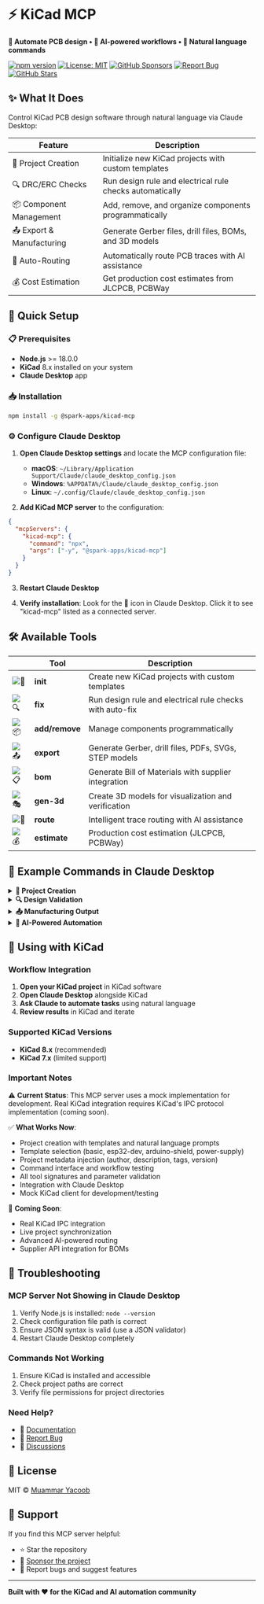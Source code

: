 # ⚡ KiCad MCP

**🔧 Automate PCB design • 🤖 AI-powered workflows • 🚀 Natural language commands**

[![npm version](https://img.shields.io/npm/v/@spark-apps/kicad-mcp?style=flat-square)](https://www.npmjs.com/package/@spark-apps/kicad-mcp)
[![License: MIT](https://img.shields.io/badge/License-MIT-yellow?style=flat-square)](https://opensource.org/licenses/MIT)
[![GitHub Sponsors](https://img.shields.io/github/sponsors/muammar-yacoob?style=social)](https://github.com/sponsors/muammar-yacoob)
[![Report Bug](https://img.shields.io/badge/Report-Bug-red?style=flat-square)](https://github.com/muammar-yacoob/kicad-mcp/issues)
[![GitHub Stars](https://img.shields.io/github/stars/muammar-yacoob/kicad-mcp?style=social)](https://github.com/muammar-yacoob/kicad-mcp)

## ✨ What It Does

Control KiCad PCB design software through natural language via Claude Desktop:

| Feature                   | Description                                              |
| ------------------------- | -------------------------------------------------------- |
| 🎨 Project Creation       | Initialize new KiCad projects with custom templates      |
| 🔍 DRC/ERC Checks         | Run design rule and electrical rule checks automatically |
| 📦 Component Management   | Add, remove, and organize components programmatically    |
| 📤 Export & Manufacturing | Generate Gerber files, drill files, BOMs, and 3D models  |
| 🔄 Auto-Routing           | Automatically route PCB traces with AI assistance        |
| 💰 Cost Estimation        | Get production cost estimates from JLCPCB, PCBWay        |

## 🚀 Quick Setup

### 📋 Prerequisites

- **Node.js** >= 18.0.0
- **KiCad** 8.x installed on your system
- **Claude Desktop** app

### 📥 Installation

```bash
npm install -g @spark-apps/kicad-mcp
```

### ⚙️ Configure Claude Desktop

1. **Open Claude Desktop settings** and locate the MCP configuration file:
   - **macOS**: `~/Library/Application Support/Claude/claude_desktop_config.json`
   - **Windows**: `%APPDATA%/Claude/claude_desktop_config.json`
   - **Linux**: `~/.config/Claude/claude_desktop_config.json`

2. **Add KiCad MCP server** to the configuration:

```json
{
  "mcpServers": {
    "kicad-mcp": {
      "command": "npx",
      "args": ["-y", "@spark-apps/kicad-mcp"]
    }
  }
}
```

3. **Restart Claude Desktop**

4. **Verify installation**: Look for the 🔌 icon in Claude Desktop. Click it to see "kicad-mcp" listed as a connected server.

## 🛠️ Available Tools

|                                                                            | Tool           | Description                                              |
| -------------------------------------------------------------------------- | -------------- | -------------------------------------------------------- |
| ![🎨](https://img.shields.io/badge/🎨-Project_Init-blue?style=flat-square) | **init**       | Create new KiCad projects with custom templates          |
| ![🔍](https://img.shields.io/badge/🔍-DRC%2FERC-green?style=flat-square)   | **fix**        | Run design rule and electrical rule checks with auto-fix |
| ![📦](https://img.shields.io/badge/📦-Components-orange?style=flat-square) | **add/remove** | Manage components programmatically                       |
| ![📤](https://img.shields.io/badge/📤-Export-purple?style=flat-square)     | **export**     | Generate Gerber, drill files, PDFs, SVGs, STEP models    |
| ![📋](https://img.shields.io/badge/📋-BOM-teal?style=flat-square)          | **bom**        | Generate Bill of Materials with supplier integration     |
| ![🎭](https://img.shields.io/badge/🎭-3D_Model-indigo?style=flat-square)   | **gen-3d**     | Create 3D models for visualization and verification      |
| ![🔄](https://img.shields.io/badge/🔄-Auto_Route-red?style=flat-square)    | **route**      | Intelligent trace routing with AI assistance             |
| ![💰](https://img.shields.io/badge/💰-Cost_Est-yellow?style=flat-square)   | **estimate**   | Production cost estimation (JLCPCB, PCBWay)              |

## 💬 Example Commands in Claude Desktop

<details>
<summary><strong>🎨 Project Creation</strong></summary>

> "Create a new 4-layer PCB project for ESP32 development"

> "Initialize a simple Arduino shield project"

> "List available project templates"

> "Create a basic 2-layer PCB called 'my-sensor-board'"

**Available Templates:**
- `basic` - Simple 2-layer PCB
- `esp32-dev` - 4-layer ESP32 dev board with USB-C
- `arduino-shield` - 2-layer Arduino-compatible shield
- `power-supply` - 2-layer power supply board

</details>

<details>
<summary><strong>🔍 Design Validation</strong></summary>

> "Run DRC checks on my current board and fix all errors"

> "Check for electrical rule violations in the schematic"

</details>

<details>
<summary><strong>📤 Manufacturing Output</strong></summary>

> "Export Gerber files for JLCPCB fabrication"

> "Generate a complete BOM with supplier links"

> "Create a 3D STEP model for mechanical verification"

</details>

<details>
<summary><strong>🤖 AI-Powered Automation</strong></summary>

> "Auto-route all remaining traces on the power supply section"

> "Estimate production cost for 100 units via JLCPCB"

> "Optimize component placement for thermal management"

</details>

## 🔧 Using with KiCad

### Workflow Integration

1. **Open your KiCad project** in KiCad software
2. **Open Claude Desktop** alongside KiCad
3. **Ask Claude to automate tasks** using natural language
4. **Review results** in KiCad and iterate

### Supported KiCad Versions

- **KiCad 8.x** (recommended)
- **KiCad 7.x** (limited support)

### Important Notes

⚠️ **Current Status**: This MCP server uses a mock implementation for development. Real KiCad integration requires KiCad's IPC protocol implementation (coming soon).

✅ **What Works Now**:

- Project creation with templates and natural language prompts
- Template selection (basic, esp32-dev, arduino-shield, power-supply)
- Project metadata injection (author, description, tags, version)
- Command interface and workflow testing
- All tool signatures and parameter validation
- Integration with Claude Desktop
- Mock KiCad client for development/testing

🔄 **Coming Soon**:

- Real KiCad IPC integration
- Live project synchronization
- Advanced AI-powered routing
- Supplier API integration for BOMs

## 🐛 Troubleshooting

### MCP Server Not Showing in Claude Desktop

1. Verify Node.js is installed: `node --version`
2. Check configuration file path is correct
3. Ensure JSON syntax is valid (use a JSON validator)
4. Restart Claude Desktop completely

### Commands Not Working

1. Ensure KiCad is installed and accessible
2. Check project paths are correct
3. Verify file permissions for project directories

### Need Help?

- 📖 [Documentation](https://github.com/muammar-yacoob/kicad-mcp)
- 🐛 [Report Bug](https://github.com/muammar-yacoob/kicad-mcp/issues)
- 💬 [Discussions](https://github.com/muammar-yacoob/kicad-mcp/discussions)

## 📝 License

MIT © [Muammar Yacoob](https://github.com/muammar-yacoob)

## 🌟 Support

If you find this MCP server helpful:

- ⭐ Star the repository
- 💖 [Sponsor the project](https://github.com/sponsors/muammar-yacoob)
- 🐛 Report bugs and suggest features

---

**Built with ❤️ for the KiCad and AI automation community**
